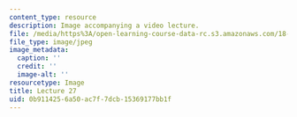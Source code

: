```yaml
---
content_type: resource
description: Image accompanying a video lecture.
file: /media/https%3A/open-learning-course-data-rc.s3.amazonaws.com/18-01-single-variable-calculus-fall-2006/0b9114256a50ac7f7dcb15369177bb1f_lec27.jpg
file_type: image/jpeg
image_metadata:
  caption: ''
  credit: ''
  image-alt: ''
resourcetype: Image
title: Lecture 27
uid: 0b911425-6a50-ac7f-7dcb-15369177bb1f
---
```

